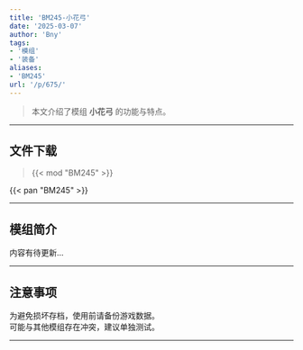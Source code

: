 ```yaml
---
title: 'BM245-小花弓'
date: '2025-03-07'
author: 'Bny'
tags:
- '模组'
- '装备'
aliases:
- 'BM245'
url: '/p/675/'
---
```


> 本文介绍了模组 **小花弓** 的功能与特点。

---

## 文件下载  

> {{< mod "BM245" >}}  

{{< pan "BM245" >}}  

---

## 模组简介

>  
内容有待更新...  

---

## 注意事项

>  
为避免损坏存档，使用前请备份游戏数据。  
可能与其他模组存在冲突，建议单独测试。  

---

